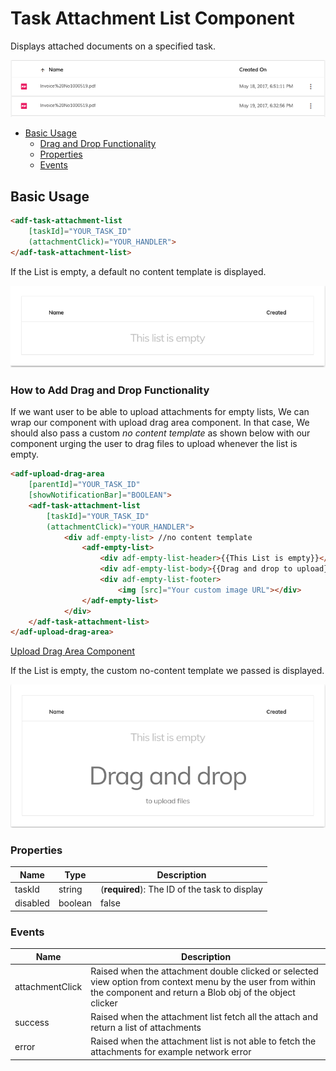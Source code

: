 # Task Attachment List Component

Displays attached documents on a specified task.

![task-attachment-list-sample](docassets/images/task-attachment-list.png)

<!-- markdown-toc start - Don't edit this section.  npm run toc to generate it-->

<!-- toc -->

- [Basic Usage](#basic-usage)
  * [Drag and Drop Functionality](#how-to-add-drag-and-drop-functionality)
  * [Properties](#properties)
  * [Events](#events)

<!-- tocstop -->

<!-- markdown-toc end -->

## Basic Usage

```html
<adf-task-attachment-list 
    [taskId]="YOUR_TASK_ID" 
    (attachmentClick)="YOUR_HANDLER">
</adf-task-attachment-list>
```
If the List is empty, a default no content template is displayed.

![default-no-content-template-sample](docassets/images/default-no-content-template.png)

### How to Add Drag and Drop Functionality

If we want user to be able to upload attachments for empty lists, We can wrap our component with upload drag area component. In that case, We should also pass a custom *no content template* as shown below with our component urging the user to drag files to upload whenever the list is empty.

```html
<adf-upload-drag-area
    [parentId]="YOUR_TASK_ID"
    [showNotificationBar]="BOOLEAN">
    <adf-task-attachment-list  
        [taskId]="YOUR_TASK_ID"
        (attachmentClick)="YOUR_HANDLER">
            <div adf-empty-list> //no content template
                <adf-empty-list>
                    <div adf-empty-list-header>{{This List is empty}}</div>
                    <div adf-empty-list-body>{{Drag and drop to upload}}</div>
                    <div adf-empty-list-footer>
                        <img [src]="Your custom image URL"></div> 
                </adf-empty-list>
            </div>
    </adf-task-attachment-list>
</adf-upload-drag-area>
```

[Upload Drag Area Component](./upload-drag-area.component.md)

If the List is empty, the custom no-content template we passed is displayed. 

![custom-no-content-drag-drop-template-sample](docassets/images/custom-no-content-drag-drop-template.png)

### Properties

| Name | Type | Description |
| --- | --- | --- |
| taskId | string | (**required**): The ID of the task to display |
| disabled | boolean | false | Disable/Enable read only mode for attachement list |

### Events

| Name | Description |
| --- | --- |
| attachmentClick | Raised when the attachment double clicked or selected view option from context menu by the user from within the component and return a Blob obj of the object clicker|
| success | Raised when the attachment list fetch all the attach and return a list of attachments |
| error | Raised when the attachment list is not able to fetch the attachments for example network error   |
